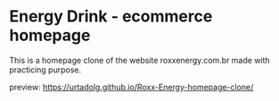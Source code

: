 # Energy Drink - ecommerce homepage
This is a homepage clone of the website roxxenergy.com.br made with practicing purpose.

preview: https://urtadolg.github.io/Roxx-Energy-homepage-clone/
